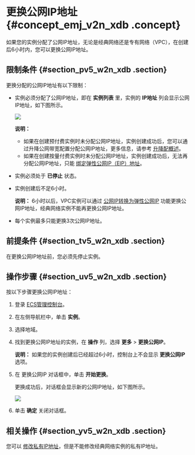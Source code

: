 # 更换公网IP地址 {#concept_emj_v2n_xdb .concept}

如果您的实例分配了公网IP地址，无论是经典网络还是专有网络（VPC），在创建后6小时内，您可以更换公网IP地址。

## 限制条件 {#section_pv5_w2n_xdb .section}

更换分配的公网IP地址有以下限制：

-   实例必须分配了公网IP地址，即在 **实例列表** 里，实例的 **IP地址** 列会显示公网IP地址，如下图所示。

    ![](http://static-aliyun-doc.oss-cn-hangzhou.aliyuncs.com/assets/img/9656/5458_zh-CN.png)

    **说明：** 

    -   如果在创建预付费实例时未分配公网IP地址，实例创建成功后，您可以通过升降公网带宽配置分配公网IP地址，更多信息，请参考 [升降配概述](cn.zh-CN/用户指南/实例/升降配/升降配概述.md#)。
    -   如果在创建按量付费实例时未分配公网IP地址，实例创建成功后，无法再分配公网IP地址，只能 [绑定弹性公网IP（EIP）地址](https://help.aliyun.com/document_detail/27714.html)。
-   实例必须处于 **已停止** 状态。

-   实例创建后不足6小时。

    **说明：** 6小时以后，VPC实例可以通过 [公网IP转换为弹性公网IP](cn.zh-CN/用户指南/实例/修改IP地址/公网IP转换为弹性公网IP.md#) 功能更换公网IP地址，经典网络实例不能再更换公网IP地址。

-   每个实例最多只能更换3次公网IP地址。


## 前提条件 {#section_tv5_w2n_xdb .section}

在更换公网IP地址前，您必须先停止实例。

## 操作步骤 {#section_uv5_w2n_xdb .section}

按以下步骤更换公网IP地址：

1.  登录 [ECS管理控制台](https://ecs.console.aliyun.com/?spm=a2c4g.11186623.2.9.FNEORG#/home)。
2.  在左侧导航栏中，单击 **实例**。
3.  选择地域。
4.  找到更换公网IP地址的实例，在 **操作** 列，选择 **更多** \> **更换公网IP**。

    **说明：** 如果您的实例创建后已经超过6小时，控制台上不会显示 **更换公网IP** 选项。

5.  在 更换公网IP 对话框中，单击 **开始更换**。

    更换成功后，对话框会显示新的公网IP地址，如下图所示。

    ![](http://static-aliyun-doc.oss-cn-hangzhou.aliyuncs.com/assets/img/9656/5460_zh-CN.png)

6.  单击 **确定** 关闭对话框。

## 相关操作 {#section_yv5_w2n_xdb .section}

您可以 [修改私有IP地址](cn.zh-CN/用户指南/实例/修改IP地址/修改私有IP地址.md#)，但是不能修改经典网络实例的私有IP地址。

